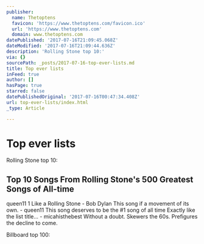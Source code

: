```yaml
---
publisher:
  name: Thetoptens
  favicon: 'https://www.thetoptens.com/favicon.ico'
  url: 'https://www.thetoptens.com'
  domain: www.thetoptens.com
datePublished: '2017-07-16T21:09:45.068Z'
dateModified: '2017-07-16T21:09:44.636Z'
description: 'Rolling Stone top 10:'
via: {}
sourcePath: _posts/2017-07-16-top-ever-lists.md
title: Top ever lists
inFeed: true
author: []
hasPage: true
starred: false
datePublishedOriginal: '2017-07-16T00:47:34.408Z'
url: top-ever-lists/index.html
_type: Article

---
```

# Top ever lists

Rolling Stone top 10:

<article style=""><h1>Top 10 Songs From Rolling Stone's 500 Greatest Songs of All-time</h1><p>queen11 1 Like a Rolling Stone - Bob Dylan This song if a movement of its own. - queen11 This song deserves to be the #1 song of all time Exactly like the list title... - micahisthebest Without a doubt. Skewers the 60s. Prefigures the decline to come.</p></article>

Billboard top 100: